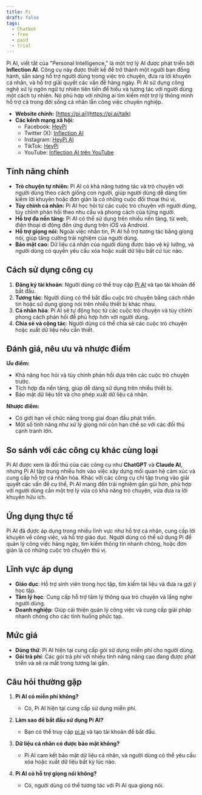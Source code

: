 ```yaml
---
title: Pi
draft: false
tags:
  - Chatbot
  - free
  - paid
  - trial
---
```

Pi AI, viết tắt của "Personal Intelligence," là một trợ lý AI được phát triển bởi **Inflection AI**. Công cụ này được thiết kế để trở thành một người bạn đồng hành, sẵn sàng hỗ trợ người dùng trong việc trò chuyện, đưa ra lời khuyên cá nhân, và hỗ trợ giải quyết các vấn đề hàng ngày. Pi AI sử dụng công nghệ xử lý ngôn ngữ tự nhiên tiên tiến để hiểu và tương tác với người dùng một cách tự nhiên. Nó phù hợp với những ai tìm kiếm một trợ lý thông minh hỗ trợ cả trong đời sống cá nhân lẫn công việc chuyên nghiệp.

- **Website chính:** [https://pi.ai](https://pi.ai/talk)
- **Các kênh mạng xã hội:**
    - Facebook: [HeyPi](https://www.facebook.com/heypicom/)
    - Twitter (X): [Inflection AI](https://twitter.com/inflectionai)
    - Instagram: [HeyPi AI](https://www.instagram.com/heypi.ai/?hl=en)
    - TikTok: [HeyPi](https://www.tiktok.com/@heypi.ai)
    - YouTube: [Inflection AI trên YouTube](https://www.youtube.com/channel/UClCuDUcdjs0qv8sY-F0cV8A)

## Tính năng chính

- **Trò chuyện tự nhiên:** Pi AI có khả năng tương tác và trò chuyện với người dùng theo cách giống con người, giúp người dùng dễ dàng tìm kiếm lời khuyên hoặc đơn giản là có những cuộc đối thoại thú vị.
- **Tùy chỉnh cá nhân:** Pi AI học hỏi từ các cuộc trò chuyện với người dùng, tùy chỉnh phản hồi theo nhu cầu và phong cách của từng người.
- **Hỗ trợ đa nền tảng:** Pi AI có thể sử dụng trên nhiều nền tảng, từ web, điện thoại di động đến ứng dụng trên iOS và Android.
- **Hỗ trợ giọng nói:** Ngoài việc nhắn tin, Pi AI hỗ trợ tương tác bằng giọng nói, giúp tăng cường trải nghiệm của người dùng.
- **Bảo mật cao:** Dữ liệu cá nhân của người dùng được bảo vệ kỹ lưỡng, và người dùng có quyền yêu cầu xóa hoặc xuất dữ liệu bất cứ lúc nào.

## Cách sử dụng công cụ

1. **Đăng ký tài khoản**: Người dùng có thể truy cập [Pi AI](https://pi.ai/talk) và tạo tài khoản để bắt đầu.
2. **Tương tác**: Người dùng có thể bắt đầu cuộc trò chuyện bằng cách nhắn tin hoặc sử dụng giọng nói trên nhiều thiết bị khác nhau.
3. **Cá nhân hóa**: Pi AI sẽ tự động học từ các cuộc trò chuyện và tùy chỉnh phong cách phản hồi để phù hợp hơn với người dùng.
4. **Chia sẻ và cộng tác**: Người dùng có thể chia sẻ các cuộc trò chuyện hoặc xuất dữ liệu nếu cần thiết.

## Đánh giá, nêu ưu và nhược điểm

**Ưu điểm:**

- Khả năng học hỏi và tùy chỉnh phản hồi dựa trên các cuộc trò chuyện trước.
- Tích hợp đa nền tảng, giúp dễ dàng sử dụng trên nhiều thiết bị.
- Bảo mật dữ liệu tốt và cho phép xuất dữ liệu cá nhân.

**Nhược điểm:**

- Có giới hạn về chức năng trong giai đoạn đầu phát triển.
- Một số tính năng như xử lý giọng nói còn hạn chế so với các đối thủ cạnh tranh lớn.

## So sánh với các công cụ khác cùng loại

Pi AI được xem là đối thủ của các công cụ như **ChatGPT** và **Claude AI**, nhưng Pi AI tập trung nhiều hơn vào việc xây dựng mối quan hệ cảm xúc và cung cấp hỗ trợ cá nhân hóa. Khác với các công cụ chỉ tập trung vào giải quyết các vấn đề cụ thể, Pi AI mang đến trải nghiệm gần gũi hơn, phù hợp với người dùng cần một trợ lý vừa có khả năng trò chuyện, vừa đưa ra lời khuyên hữu ích.

## Ứng dụng thực tế

Pi AI đã được áp dụng trong nhiều lĩnh vực như hỗ trợ cá nhân, cung cấp lời khuyên về công việc, và hỗ trợ giáo dục. Người dùng có thể sử dụng Pi để quản lý công việc hàng ngày, tìm kiếm thông tin nhanh chóng, hoặc đơn giản là có những cuộc trò chuyện thú vị.

## Lĩnh vực áp dụng

- **Giáo dục**: Hỗ trợ sinh viên trong học tập, tìm kiếm tài liệu và đưa ra gợi ý học tập.
- **Tâm lý học**: Cung cấp hỗ trợ tâm lý thông qua trò chuyện và lắng nghe người dùng.
- **Doanh nghiệp**: Giúp cải thiện quản lý công việc và cung cấp giải pháp nhanh chóng cho các tình huống phức tạp.

## Mức giá

- **Dùng thử**: Pi AI hiện tại cung cấp gói sử dụng miễn phí cho người dùng.
- **Gói trả phí**: Các gói trả phí với nhiều tính năng nâng cao đang được phát triển và sẽ ra mắt trong tương lai gần.

## Câu hỏi thường gặp

1. **Pi AI có miễn phí không?**
    
    - Có, Pi AI hiện tại cung cấp sử dụng miễn phí.
2. **Làm sao để bắt đầu sử dụng Pi AI?**
    
    - Bạn có thể truy cập [pi.ai](https://pi.ai/talk) và tạo tài khoản để bắt đầu.
3. **Dữ liệu cá nhân có được bảo mật không?**
    
    - Pi AI cam kết bảo mật dữ liệu cá nhân, và người dùng có thể yêu cầu xóa hoặc xuất dữ liệu bất kỳ lúc nào.
4. **Pi AI có hỗ trợ giọng nói không?**
    
    - Có, người dùng có thể tương tác với Pi AI qua giọng nói.